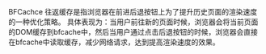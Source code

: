 BFCachce
    往返缓存是指浏览器在前进后退按钮上为了提升历史页面的渲染速度的一种优化策略。
    具体表现为：当用户前往新的页面时候，浏览器会将当前页面的DOM缓存到bfcache中，然后当用户通过点击后退按钮的时候，浏览器会直接在bfcache中读取缓存，减少网络请求，达到提高渲染速度的效果。